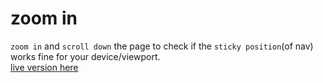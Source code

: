 # zoom in  
`zoom in` and `scroll down` the page to check if the `sticky position`(of nav) works fine for your device/viewport.  
[live version here](https://ashuai-jpg.github.io/Fudamental_layout_comprehension/)
